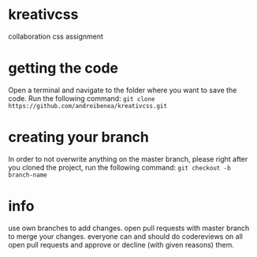 # kreativcss
collaboration css assignment

# getting the code
Open a terminal and navigate to the folder where you want to save the code. Run the following command:
`git clone https://github.com/andreibenea/kreativcss.git`

# creating your branch
In order to not overwrite anything on the master branch, please right after you cloned the project, run the following command:
`git checkout -b branch-name`

# info
use own branches to add changes. 
open pull requests with master branch to merge your changes.
everyone can and should do codereviews on all open pull requests and approve or decline (with given reasons) them.
